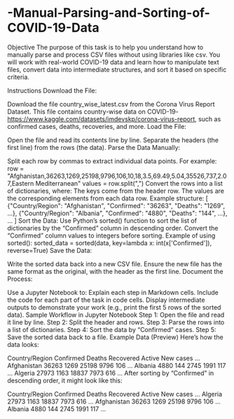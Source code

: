 # -Manual-Parsing-and-Sorting-of-COVID-19-Data
Objective
The purpose of this task is to help you understand how to manually parse and process CSV files without using libraries like csv. You will work with real-world COVID-19 data and learn how to manipulate text files, convert data into intermediate structures, and sort it based on specific criteria.

Instructions
Download the File:

Download the file country_wise_latest.csv from the Corona Virus Report Dataset.
This file contains country-wise data on COVID-19-https://www.kaggle.com/datasets/imdevskp/corona-virus-report, such as confirmed cases, deaths, recoveries, and more.
Load the File:

Open the file and read its contents line by line.
Separate the headers (the first line) from the rows (the data).
Parse the Data Manually:

Split each row by commas to extract individual data points. For example:
row = "Afghanistan,36263,1269,25198,9796,106,10,18,3.5,69.49,5.04,35526,737,2.07,Eastern Mediterranean"
values = row.split(",")
Convert the rows into a list of dictionaries, where:
The keys come from the header row.
The values are the corresponding elements from each data row.
Example structure:
[
    {"Country/Region": "Afghanistan", "Confirmed": "36263", "Deaths": "1269", ...},
    {"Country/Region": "Albania", "Confirmed": "4880", "Deaths": "144", ...},
    ...
]
Sort the Data:
Use Python’s sorted() function to sort the list of dictionaries by the “Confirmed” column in descending order.
Convert the “Confirmed” column values to integers before sorting.
Example of using sorted():
sorted_data = sorted(data, key=lambda x: int(x['Confirmed']), reverse=True)
Save the Data:

Write the sorted data back into a new CSV file.
Ensure the new file has the same format as the original, with the header as the first line.
Document the Process:

Use a Jupyter Notebook to:
Explain each step in Markdown cells.
Include the code for each part of the task in code cells.
Display intermediate outputs to demonstrate your work (e.g., print the first 5 rows of the sorted data).
Sample Workflow in Jupyter Notebook
Step 1: Open the file and read it line by line.
Step 2: Split the header and rows.
Step 3: Parse the rows into a list of dictionaries.
Step 4: Sort the data by “Confirmed” cases.
Step 5: Save the sorted data back to a file.
Example Data (Preview)
Here’s how the data looks:

Country/Region  Confirmed  Deaths  Recovered  Active  New cases  …
Afghanistan     36263      1269    25198      9796    106        …
Albania         4880       144     2745       1991    117        …
Algeria         27973      1163    18837      7973    616        …
After sorting by “Confirmed” in descending order, it might look like this:

Country/Region  Confirmed  Deaths  Recovered  Active  New cases  …
Algeria         27973      1163    18837      7973    616        …
Afghanistan     36263      1269    25198      9796    106        …
Albania         4880       144     2745       1991    117        …
